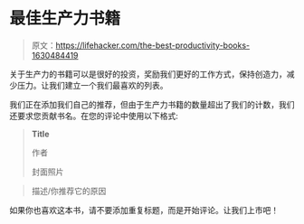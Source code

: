 # 最佳生产力书籍

> 原文：<https://lifehacker.com/the-best-productivity-books-1630484419>

关于生产力的书籍可以是很好的投资，奖励我们更好的工作方式，保持创造力，减少压力。让我们建立一个我们最喜欢的列表。



我们正在添加我们自己的推荐，但由于生产力书籍的数量超出了我们的计数，我们还要求您贡献书名。在您的评论中使用以下格式:

> **Title**
> 
> 作者
> 
> 封面照片

> 描述/你推荐它的原因

如果你也喜欢这本书，请不要添加重复标题，而是开始评论。让我们上市吧！